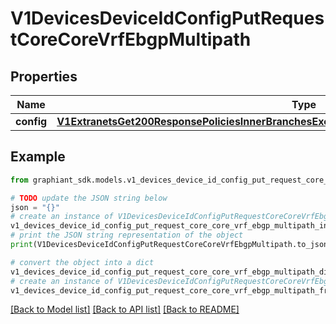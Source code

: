# V1DevicesDeviceIdConfigPutRequestCoreCoreVrfEbgpMultipath


## Properties

Name | Type | Description | Notes
------------ | ------------- | ------------- | -------------
**config** | [**V1ExtranetsGet200ResponsePoliciesInnerBranchesExcludedDevicesInnerCircuitsInnerBgpMultipath**](V1ExtranetsGet200ResponsePoliciesInnerBranchesExcludedDevicesInnerCircuitsInnerBgpMultipath.md) |  | [optional] 

## Example

```python
from graphiant_sdk.models.v1_devices_device_id_config_put_request_core_core_vrf_ebgp_multipath import V1DevicesDeviceIdConfigPutRequestCoreCoreVrfEbgpMultipath

# TODO update the JSON string below
json = "{}"
# create an instance of V1DevicesDeviceIdConfigPutRequestCoreCoreVrfEbgpMultipath from a JSON string
v1_devices_device_id_config_put_request_core_core_vrf_ebgp_multipath_instance = V1DevicesDeviceIdConfigPutRequestCoreCoreVrfEbgpMultipath.from_json(json)
# print the JSON string representation of the object
print(V1DevicesDeviceIdConfigPutRequestCoreCoreVrfEbgpMultipath.to_json())

# convert the object into a dict
v1_devices_device_id_config_put_request_core_core_vrf_ebgp_multipath_dict = v1_devices_device_id_config_put_request_core_core_vrf_ebgp_multipath_instance.to_dict()
# create an instance of V1DevicesDeviceIdConfigPutRequestCoreCoreVrfEbgpMultipath from a dict
v1_devices_device_id_config_put_request_core_core_vrf_ebgp_multipath_from_dict = V1DevicesDeviceIdConfigPutRequestCoreCoreVrfEbgpMultipath.from_dict(v1_devices_device_id_config_put_request_core_core_vrf_ebgp_multipath_dict)
```
[[Back to Model list]](../README.md#documentation-for-models) [[Back to API list]](../README.md#documentation-for-api-endpoints) [[Back to README]](../README.md)



